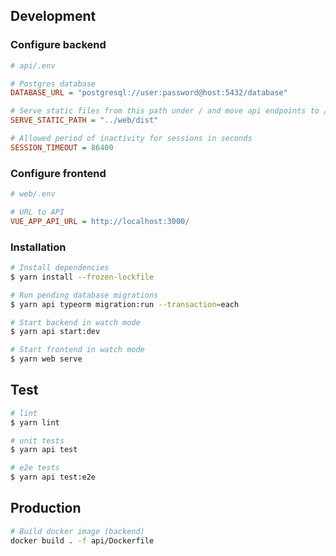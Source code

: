 ## Development

### Configure backend

```ini
# api/.env

# Postgres database
DATABASE_URL = "postgresql://user:password@host:5432/database"

# Serve static files from this path under / and move api endpoints to /api
SERVE_STATIC_PATH = "../web/dist"

# Allowed period of inactivity for sessions in seconds
SESSION_TIMEOUT = 86400
```

### Configure frontend

```ini
# web/.env

# URL to API
VUE_APP_API_URL = http://localhost:3000/
```

### Installation

```bash
# Install dependencies
$ yarn install --frozen-lockfile

# Run pending database migrations
$ yarn api typeorm migration:run --transaction=each

# Start backend in watch mode
$ yarn api start:dev

# Start frontend in watch mode
$ yarn web serve
```

## Test

```bash
# lint
$ yarn lint

# unit tests
$ yarn api test

# e2e tests
$ yarn api test:e2e
```

## Production

```bash
# Build docker image (backend)
docker build . -f api/Dockerfile
```

